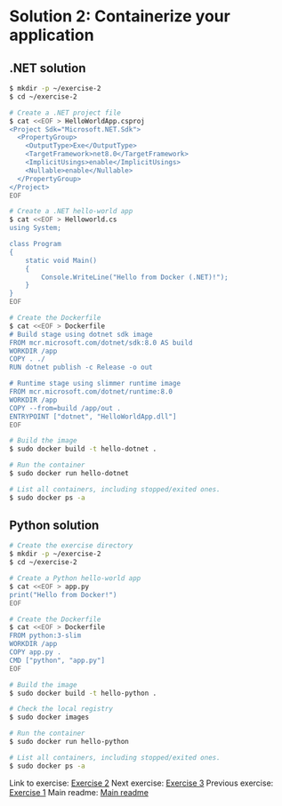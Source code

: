 
# Solution 2: Containerize your application

## .NET solution

```bash
$ mkdir -p ~/exercise-2
$ cd ~/exercise-2

# Create a .NET project file
$ cat <<EOF > HelloWorldApp.csproj
<Project Sdk="Microsoft.NET.Sdk">
  <PropertyGroup>
    <OutputType>Exe</OutputType>
    <TargetFramework>net8.0</TargetFramework>
    <ImplicitUsings>enable</ImplicitUsings>
    <Nullable>enable</Nullable>
  </PropertyGroup>
</Project>
EOF

# Create a .NET hello-world app
$ cat <<EOF > Helloworld.cs
using System;

class Program
{
    static void Main()
    {
        Console.WriteLine("Hello from Docker (.NET)!");
    }
}
EOF

# Create the Dockerfile
$ cat <<EOF > Dockerfile
# Build stage using dotnet sdk image
FROM mcr.microsoft.com/dotnet/sdk:8.0 AS build
WORKDIR /app
COPY . ./
RUN dotnet publish -c Release -o out

# Runtime stage using slimmer runtime image
FROM mcr.microsoft.com/dotnet/runtime:8.0
WORKDIR /app
COPY --from=build /app/out .
ENTRYPOINT ["dotnet", "HelloWorldApp.dll"]
EOF

# Build the image
$ sudo docker build -t hello-dotnet .

# Run the container
$ sudo docker run hello-dotnet

# List all containers, including stopped/exited ones.
$ sudo docker ps -a
```

## Python solution

```bash
# Create the exercise directory
$ mkdir -p ~/exercise-2
$ cd ~/exercise-2

# Create a Python hello-world app
$ cat <<EOF > app.py
print("Hello from Docker!")
EOF

# Create the Dockerfile
$ cat <<EOF > Dockerfile
FROM python:3-slim
WORKDIR /app
COPY app.py .
CMD ["python", "app.py"]
EOF

# Build the image
$ sudo docker build -t hello-python .

# Check the local registry
$ sudo docker images

# Run the container
$ sudo docker run hello-python

# List all containers, including stopped/exited ones.
$ sudo docker ps -a
```

Link to exercise: [Exercise 2](../exercise-2.md)
Next exercise: [Exercise 3](../exercise-3.md)
Previous exercise: [Exercise 1](../exercise-1.md)
Main readme: [Main readme](../README.md)
